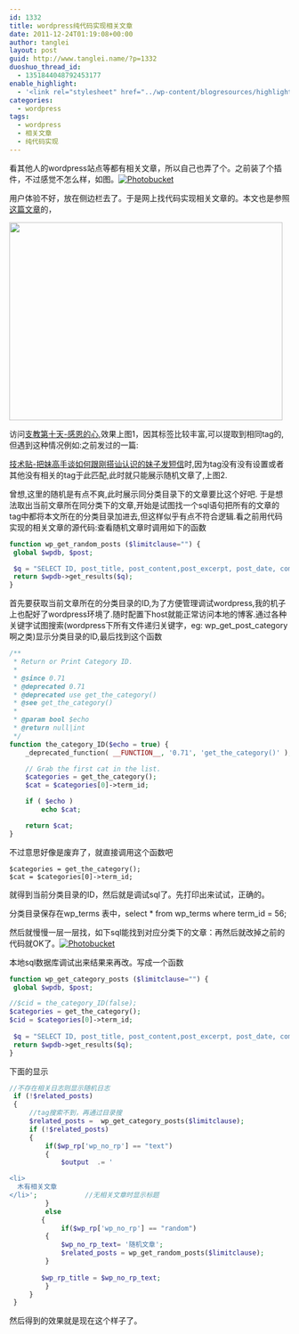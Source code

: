 ```yaml
---
id: 1332
title: wordpress纯代码实现相关文章
date: 2011-12-24T01:19:08+00:00
author: tanglei
layout: post
guid: http://www.tanglei.name/?p=1332
duoshuo_thread_id:
  - 1351844048792453177
enable_highlight:
  - '<link rel="stylesheet" href="../wp-content/blogresources/highlightconfig/highlight.default.min.css"><script src="../wp-content/blogresources/highlightconfig/jquery-2.1.4.min.js"></script><script src="../wp-content/blogresources/highlightconfig/enable_highlight.js"></script>'
categories:
  - wordpress
tags:
  - wordpress
  - 相关文章
  - 纯代码实现
---
```

看其他人的wordpress站点等都有相关文章，所以自己也弄了个。之前装了个插件，不过感觉不怎么样，如图。<a href="http://s1123.photobucket.com/albums/l549/tl3shi/?action=view&current=1.jpg" target="_blank"><img src="http://i1123.photobucket.com/albums/l549/tl3shi/1.jpg" alt="Photobucket" border="0" /></a>
  
用户体验不好，放在侧边栏去了。于是网上找代码实现相关文章的。本文也是参照[这篇文章](http://www.92app.com/related-posts-wordpress.html)的，

<img class="alignnone" title="代码实现相关文章" src="http://i1123.photobucket.com/albums/l549/tl3shi/1-2.jpg" alt="" width="491" height="356" />

访问[支教第十天-感恩的心](http://www.tanglei.name/volenteer-teaching-day10/),效果上图1，因其标签比较丰富,可以提取到相同tag的,但遇到这种情况例如:之前发过的一篇:

[技术贴-把妹高手谈如何跟刚搭讪认识的妹子发短信](http://www.tanglei.name/tell-you-how-to-get-a-girl/)时,因为tag没有没有设置或者其他没有相关的tag于此匹配,此时就只能展示随机文章了,上图2.

曾想,这里的随机是有点不爽,此时展示同分类目录下的文章要比这个好吧. 于是想法取出当前文章所在同分类下的文章,开始是试图找一个sql语句把所有的文章的tag中都将本文所在的分类目录加进去,但这样似乎有点不符合逻辑.看之前用代码实现的相关文章的源代码:查看随机文章时调用如下的函数

```php
function wp_get_random_posts ($limitclause="") {
 global $wpdb, $post;

 $q = "SELECT ID, post_title, post_content,post_excerpt, post_date, comment_count FROM $wpdb->posts WHERE post_status = 'publish' AND post_type = 'post' AND ID != $post->ID ORDER BY RAND() $limitclause";
 return $wpdb->get_results($q);
}
```

首先要获取当前文章所在的分类目录的ID,为了方便管理调试wordpress,我的机子上也配好了wordpress环境了.随时配置下host就能正常访问本地的博客.通过各种关键字试图搜索(wordpress下所有文件递归关键字，eg: wp\_get\_post_category啊之类)显示分类目录的ID,最后找到这个函数

```php
/**
 * Return or Print Category ID.
 *
 * @since 0.71
 * @deprecated 0.71
 * @deprecated use get_the_category()
 * @see get_the_category()
 *
 * @param bool $echo
 * @return null|int
 */
function the_category_ID($echo = true) {
	_deprecated_function( __FUNCTION__, '0.71', 'get_the_category()' );

	// Grab the first cat in the list.
	$categories = get_the_category();
	$cat = $categories[0]->term_id;

	if ( $echo )
		echo $cat;

	return $cat;
}
```

不过意思好像是废弃了，就直接调用这个函数吧

```
$categories = get_the_category();
$cat = $categories[0]->term_id;
```

就得到当前分类目录的ID，然后就是调试sql了。先打印出来试试，正确的。
  
分类目录保存在wp\_terms 表中，select * from wp\_terms where term_id = 56;
  
然后就慢慢一层一层找，如下sql能找到对应分类下的文章：再然后就改掉之前的代码就OK了。<a href="http://s1123.photobucket.com/albums/l549/tl3shi/?action=view&current=1-1.jpg" target="_blank"><img src="http://i1123.photobucket.com/albums/l549/tl3shi/1-1.jpg" alt="Photobucket" border="0" /></a>

本地sql数据库调试出来结果来再改。写成一个函数

```php
function wp_get_category_posts ($limitclause="") { 
 global $wpdb, $post; 

//$cid = the_category_ID(false);
$categories = get_the_category();
$cid = $categories[0]->term_id;
		 
 $q = "SELECT ID, post_title, post_content,post_excerpt, post_date, comment_count FROM $wpdb->posts WHERE post_status = 'publish' AND post_type = 'post' AND ID != $post->ID AND ID in (select object_id  from wp_term_relationships where term_taxonomy_id = ( select term_taxonomy_id from wp_term_taxonomy where term_id = $cid )) ORDER BY RAND() $limitclause"; 
 return $wpdb->get_results($q); 
}
```

下面的显示

```php
//不存在相关日志则显示随机日志 
 if (!$related_posts) 
 {
	 //tag搜索不到，再通过目录搜
	 $related_posts =  wp_get_category_posts($limitclause); 
	 if (!$related_posts)
	 {
		 if($wp_rp['wp_no_rp'] == "text") 
		 { 
			 $output  .= '

<li>
  木有相关文章
</li>';            //无相关文章时显示标题 
		 } 
		 else 
		{ 
			 if($wp_rp['wp_no_rp'] == "random") 
		 { 
			 $wp_no_rp_text= '随机文章';                                        //随机文显示标题 
			 $related_posts = wp_get_random_posts($limitclause);
		 }   
	 
		$wp_rp_title = $wp_no_rp_text; 
		 }
	 } 
 }

```

然后得到的效果就是现在这个样子了。
